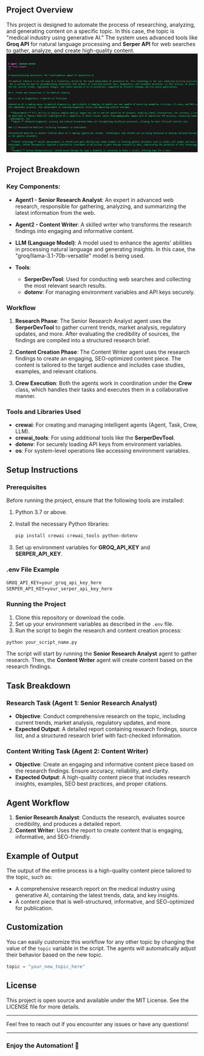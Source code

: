 

## Project Overview

This project is designed to automate the process of researching, analyzing, and generating content on a specific topic. In this case, the topic is "medical industry using generative AI." The system uses advanced tools like **Groq API** for natural language processing and **Serper API** for web searches to gather, analyze, and create high-quality content.
![alt text](<Screenshot 2025-03-29 165325.png>)

## Project Breakdown

### Key Components:

- **Agent1 - Senior Research Analyst**: An expert in advanced web research, responsible for gathering, analyzing, and summarizing the latest information from the web.
  
- **Agent2 - Content Writer**: A skilled writer who transforms the research findings into engaging and informative content.

- **LLM (Language Model)**: A model used to enhance the agents' abilities in processing natural language and generating insights. In this case, the "groq/llama-3.1-70b-versatile" model is being used.

- **Tools**:
  - **SerperDevTool**: Used for conducting web searches and collecting the most relevant search results.
  - **dotenv**: For managing environment variables and API keys securely.

### Workflow

1. **Research Phase**: The Senior Research Analyst agent uses the **SerperDevTool** to gather current trends, market analysis, regulatory updates, and more. After evaluating the credibility of sources, the findings are compiled into a structured research brief.
  
2. **Content Creation Phase**: The Content Writer agent uses the research findings to create an engaging, SEO-optimized content piece. The content is tailored to the target audience and includes case studies, examples, and relevant citations.

3. **Crew Execution**: Both the agents work in coordination under the **Crew** class, which handles their tasks and executes them in a collaborative manner.

### Tools and Libraries Used

- **crewai**: For creating and managing intelligent agents (Agent, Task, Crew, LLM).
- **crewai_tools**: For using additional tools like the **SerperDevTool**.
- **dotenv**: For securely loading API keys from environment variables.
- **os**: For system-level operations like accessing environment variables.

## Setup Instructions

### Prerequisites

Before running the project, ensure that the following tools are installed:

1. Python 3.7 or above.
2. Install the necessary Python libraries:
    ```bash
    pip install crewai crewai_tools python-dotenv
    ```

3. Set up environment variables for **GROQ_API_KEY** and **SERPER_API_KEY**.

### .env File Example

```env
GROQ_API_KEY=your_groq_api_key_here
SERPER_API_KEY=your_serper_api_key_here
```

### Running the Project

1. Clone this repository or download the code.
2. Set up your environment variables as described in the `.env` file.
3. Run the script to begin the research and content creation process:

```bash
python your_script_name.py
```

The script will start by running the **Senior Research Analyst** agent to gather research. Then, the **Content Writer** agent will create content based on the research findings. 

## Task Breakdown

### Research Task (Agent 1: Senior Research Analyst)

- **Objective**: Conduct comprehensive research on the topic, including current trends, market analysis, regulatory updates, and more.
- **Expected Output**: A detailed report containing research findings, source list, and a structured research brief with fact-checked information.

### Content Writing Task (Agent 2: Content Writer)

- **Objective**: Create an engaging and informative content piece based on the research findings. Ensure accuracy, reliability, and clarity.
- **Expected Output**: A high-quality content piece that includes research insights, examples, SEO best practices, and proper citations.

## Agent Workflow

1. **Senior Research Analyst**: Conducts the research, evaluates source credibility, and produces a detailed report.
2. **Content Writer**: Uses the report to create content that is engaging, informative, and SEO-friendly.

## Example of Output

The output of the entire process is a high-quality content piece tailored to the topic, such as:

- A comprehensive research report on the medical industry using generative AI, containing the latest trends, data, and key insights.
- A content piece that is well-structured, informative, and SEO-optimized for publication.

## Customization

You can easily customize this workflow for any other topic by changing the value of the `topic` variable in the script. The agents will automatically adjust their behavior based on the new topic.

```python
topic = "your_new_topic_here"
```

## License

This project is open source and available under the MIT License. See the LICENSE file for more details.

---

Feel free to reach out if you encounter any issues or have any questions!

---

### Enjoy the Automation! 🚀


